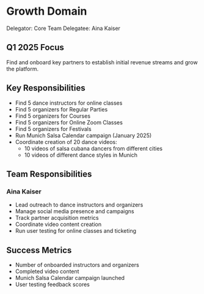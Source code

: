 # Growth Domain

Delegator: Core Team
Delegatee: Aina Kaiser

## Q1 2025 Focus

Find and onboard key partners to establish initial revenue streams and grow the platform.

## Key Responsibilities

- Find 5 dance instructors for online classes
- Find 5 organizers for Regular Parties
- Find 5 organizers for Courses
- Find 5 organizers for Online Zoom Classes
- Find 5 organizers for Festivals
- Run Munich Salsa Calendar campaign (January 2025)
- Coordinate creation of 20 dance videos:
  - 10 videos of salsa cubana dancers from different cities
  - 10 videos of different dance styles in Munich

## Team Responsibilities

### Aina Kaiser

- Lead outreach to dance instructors and organizers
- Manage social media presence and campaigns
- Track partner acquisition metrics
- Coordinate video content creation
- Run user testing for online classes and ticketing

## Success Metrics

- Number of onboarded instructors and organizers
- Completed video content
- Munich Salsa Calendar campaign launched
- User testing feedback scores
